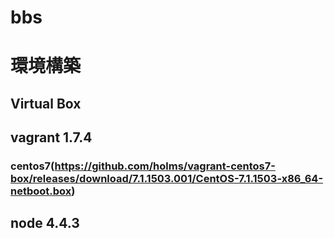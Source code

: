 # bbs

# 環境構築
## Virtual Box 
## vagrant 1.7.4 
### centos7(https://github.com/holms/vagrant-centos7-box/releases/download/7.1.1503.001/CentOS-7.1.1503-x86_64-netboot.box)
## node 4.4.3

